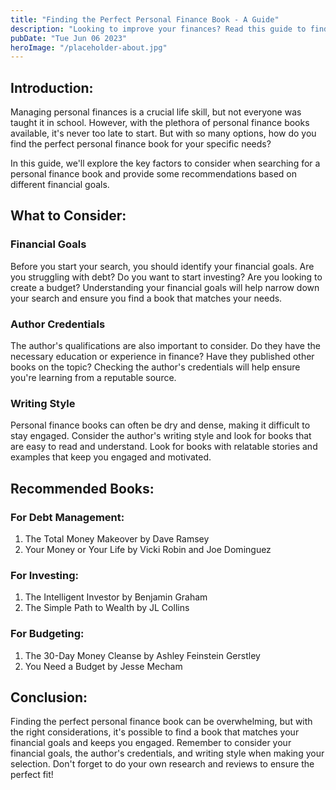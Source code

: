 ```yaml
---
title: "Finding the Perfect Personal Finance Book - A Guide"
description: "Looking to improve your finances? Read this guide to find the perfect personal finance book to match your needs."
pubDate: "Tue Jun 06 2023"
heroImage: "/placeholder-about.jpg"
---
```



## Introduction:

Managing personal finances is a crucial life skill, but not everyone was taught it in school. However, with the plethora of personal finance books available, it&#39;s never too late to start. But with so many options, how do you find the perfect personal finance book for your specific needs?

In this guide, we&#39;ll explore the key factors to consider when searching for a personal finance book and provide some recommendations based on different financial goals.

## What to Consider:

### Financial Goals

Before you start your search, you should identify your financial goals. Are you struggling with debt? Do you want to start investing? Are you looking to create a budget? Understanding your financial goals will help narrow down your search and ensure you find a book that matches your needs.

### Author Credentials

The author&#39;s qualifications are also important to consider. Do they have the necessary education or experience in finance? Have they published other books on the topic? Checking the author&#39;s credentials will help ensure you&#39;re learning from a reputable source.

### Writing Style

Personal finance books can often be dry and dense, making it difficult to stay engaged. Consider the author&#39;s writing style and look for books that are easy to read and understand. Look for books with relatable stories and examples that keep you engaged and motivated.

## Recommended Books:

### For Debt Management:

1. The Total Money Makeover by Dave Ramsey
2. Your Money or Your Life by Vicki Robin and Joe Dominguez

### For Investing:

1. The Intelligent Investor by Benjamin Graham
2. The Simple Path to Wealth by JL Collins

### For Budgeting:

1. The 30-Day Money Cleanse by Ashley Feinstein Gerstley
2. You Need a Budget by Jesse Mecham

## Conclusion:

Finding the perfect personal finance book can be overwhelming, but with the right considerations, it&#39;s possible to find a book that matches your financial goals and keeps you engaged. Remember to consider your financial goals, the author&#39;s credentials, and writing style when making your selection. Don&#39;t forget to do your own research and reviews to ensure the perfect fit!
